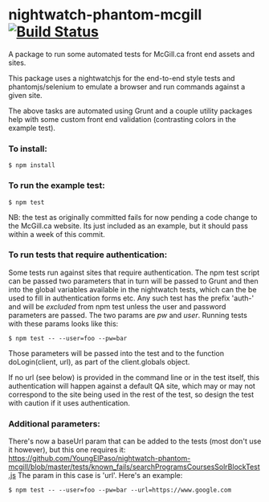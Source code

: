 # nightwatch-phantom-mcgill [![Build Status](https://travis-ci.org/YoungElPaso/nightwatch-phantom-mcgill.svg?branch=master)](https://travis-ci.org/YoungElPaso/nightwatch-phantom-mcgill)

A package to run some automated tests for McGill.ca front end assets and sites.

This package uses a nightwatchjs for the end-to-end style tests and phantomjs/selenium to emulate a browser and run commands against a given site.  

The above tasks are automated using Grunt and a couple utility packages help with some custom front end validation (contrasting colors in the example test).



### To install:

```
$ npm install
```

### To run the example test:

```
$ npm test
```

NB: the test as originally committed fails for now pending a code change to the McGill.ca website.  Its just included as an example, but it should pass within a week of this commit.

### To run tests that require authentication:

Some tests run against sites that require authentication.  The npm test script can be passed two parameters that in turn will be passed to Grunt and then into the global variables available in the nightwatch tests, which can the be used to fill in authentication forms etc.  Any such test has the prefix 'auth-' and will be *excluded* from npm test unless the user and password parameters are passed. The two params are *pw* and *user*.  Running tests with these params looks like this:

```
$ npm test -- --user=foo --pw=bar
```
Those parameters will be passed into the test and to the function doLogin(client, url), as part of the client.globals object.

If no url (see below) is provided in the command line or in the test itself, this authentication will happen against a default QA site, which may or may not correspond to the site being used in the rest of the test, so design the test with caution if it uses authentication.


### Additional parameters:

There's now a baseUrl param that can be added to the tests (most don't use it however), but this one requires it:
https://github.com/YoungElPaso/nightwatch-phantom-mcgill/blob/master/tests/known_fails/searchProgramsCoursesSolrBlockTest.js
The param in this case is 'url'.  Here's an example:

```
$ npm test -- --user=foo --pw=bar --url=https://www.google.com
```
